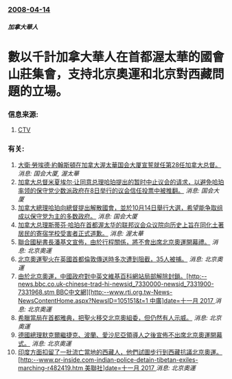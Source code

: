 ### [2008-04-14](/news/2008/04/14/index.md)

##### 加拿大華人
# 數以千計加拿大華人在首都渥太華的國會山莊集會，支持北京奧運和北京對西藏問題的立場。




### 信息来源:

1. [CTV](http://www.ctv.ca/servlet/ArticleNews/story/CTVNews/20080413/OTT_chinese_protest_080413/20080413?hub=TopStories)

### 有关:

1. [ 大衛·勞埃德·約翰斯頓在加拿大渥太華国会大厦宣誓就任第28任加拿大总督。](/zh/news/2010/10/1/大衛-勞埃德-約翰斯頓在加拿大渥太華国会大厦宣誓就任第28任加拿大总督.md) _消息: 国会大厦, 渥太華_
2. [加拿大总督米夏埃尔·让同意总理哈珀提出的暂时中止议会的请求，以避免哈珀率领的保守党少数派政府在8日举行的议会信任投票中被推翻。](/zh/news/2008/12/4/加拿大总督米夏埃尔-让同意总理哈珀提出的暂时中止议会的请求-以避免哈珀率领的保守党少数派政府在8日举行的议会信任投票中被.md) _消息: 国会大厦_
3. [加拿大總理哈珀向總督提出解散國會，並於10月14日舉行大選，希望能争取组成以保守党为主的多数政府。](/zh/news/2008/09/7/加拿大總理哈珀向總督提出解散國會-並於10月14日舉行大選-希望能争取组成以保守党为主的多数政府.md) _消息: 国会大厦_
4. [加拿大总理斯蒂芬·哈珀在首都渥太华的联邦议会众议院向历史上旨在同化土著居民的寄宿学校受害者正式道歉。](/zh/news/2008/06/11/加拿大总理斯蒂芬-哈珀在首都渥太华的联邦议会众议院向历史上旨在同化土著居民的寄宿学校受害者正式道歉.md) _消息: 渥太華_
5. [聯合國秘書長潘基文宣佈，由於行程關係，將不會出席北京奧運開幕禮。](/zh/news/2008/04/10/聯合國秘書長潘基文宣佈-由於行程關係-將不會出席北京奧運開幕禮.md) _消息: 北京奧運_
6. [北京奧運聖火在英國首都倫敦傳送時多次遭到阻截，35人被捕。](/zh/news/2008/04/6/北京奧運聖火在英國首都倫敦傳送時多次遭到阻截-35人被捕.md) _消息: 北京奧運_
7. [由於北京奧運，中國政府對中英文維基百科網站局部解除封鎖。[http:--news.bbc.co.uk-chinese-trad-hi-newsid_7330000-newsid_7331900-7331968.stm BBC中文網][http:--www.rti.org.tw-News-NewsContentHome.aspx?NewsID=105151&t=1 中廣]date=十一月 2017 ](/zh/news/2008/04/5/由於北京奧運-中國政府對中英文維基百科網站局部解除封鎖-http-newsbbccouk-chinese-t.md) _消息: 北京奧運_
8. [希臘當局在首都雅典，把聖火移交北京奧組委，但仍然有人示威。](/zh/news/2008/03/30/希臘當局在首都雅典-把聖火移交北京奧組委-但仍然有人示威.md) _消息: 北京奧運_
9. [德國總理默克爾繼捷克、波蘭、愛沙尼亞領導人之後宣佈不出席北京奧運開幕式。](/zh/news/2008/03/29/德國總理默克爾繼捷克-波蘭-愛沙尼亞領導人之後宣佈不出席北京奧運開幕式.md) _消息: 北京奧運_
10. [印度方面扣留了一批流亡當地的西藏人，他們試圖步行到西藏抗議北京奧運。[http:--www.pr-inside.com-indian-police-detain-tibetan-exiles-marching-r482419.htm 美聯社]date=十一月 2017 ](/zh/news/2008/03/13/印度方面扣留了一批流亡當地的西藏人-他們試圖步行到西藏抗議北京奧運-http-wwwpr-insidecom.md) _消息: 北京奧運_
